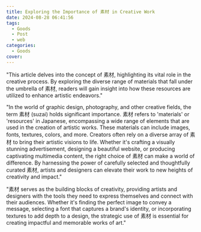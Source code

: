 ```yaml
---
title: Exploring the Importance of 素材 in Creative Work
date: 2024-08-28 06:41:56
tags:
  - Goods
  - Post
  - web
categories:
  - Goods
cover: 
---
```


"This article delves into the concept of 素材, highlighting its vital role in the creative process. By exploring the diverse range of materials that fall under the umbrella of 素材, readers will gain insight into how these resources are utilized to enhance artistic endeavors."

"In the world of graphic design, photography, and other creative fields, the term 素材 (suzai) holds significant importance. 素材 refers to 'materials' or 'resources' in Japanese, encompassing a wide range of elements that are used in the creation of artistic works. These materials can include images, fonts, textures, colors, and more. Creators often rely on a diverse array of 素材 to bring their artistic visions to life. Whether it's crafting a visually stunning advertisement, designing a beautiful website, or producing captivating multimedia content, the right choice of 素材 can make a world of difference. By harnessing the power of carefully selected and thoughtfully curated 素材, artists and designers can elevate their work to new heights of creativity and impact."

"素材 serves as the building blocks of creativity, providing artists and designers with the tools they need to express themselves and connect with their audiences. Whether it's finding the perfect image to convey a message, selecting a font that captures a brand's identity, or incorporating textures to add depth to a design, the strategic use of 素材 is essential for creating impactful and memorable works of art."

